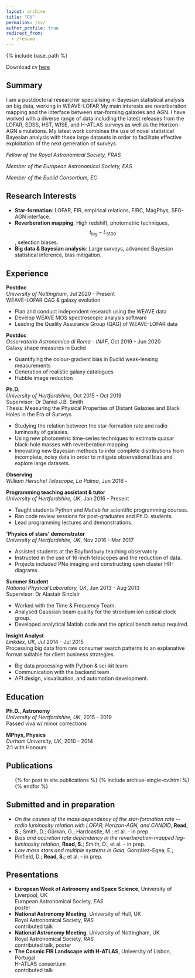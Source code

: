 ```yaml
---
layout: archive
title: "CV"
permalink: /cv/
author_profile: true
redirect_from:
  - /resume
---
```


{% include base_path %}

Download cv [here](/cv.pdf)

## Summary
 I am a postdoctoral researcher specialising in Bayesian statistical analysis on big data, working in WEAVE-LOFAR
My main interests are reverberation mapping and the interface between star-forming galaxies and AGN. 
I have worked with a diverse range of data including the latest releases from the LOFAR, SDSS, HST, WISE, and H-ATLAS surveys as well as the Horizon-AGN simulations. 
My latest work combines the use of novel statistical Bayesian analysis with these large datasets in order to facilitate effective exploitation of the 
next generation of surveys.



 *Fellow of the Royal Astronomical Society, FRAS*

 *Member of the European Astronomical Society, EAS*

 *Member of the Euclid Consortium, EC*



## Research Interests
* **Star-formation**: LOFAR, FIR, empirical relations, FIRC, MagPhys, SFG-AGN interface.
* **Reverberation mapping**: High redshift, photometric techniques, $$t_{lag}-L_{5100}$$, selection
biases.
* **Big data & Bayesian analysis**: Large surveys, advanced Bayesian statistical inference, bias mitigation.


## Experience
**Postdoc**  
*University of Nottingham*, Jul 2020 - Present  
WEAVE-LOFAR QAG & galaxy evolution  
  
-   Plan and conduct independent research using the WEAVE data
-   Develop WEAVE MOS spectroscopic analysis software
-   Leading the Quality Assurance Group (QAG) of WEAVE-LOFAR data

**Postdoc**  
*Osservatorio Astronomico di Roma - INAF*, Oct 2019 - Jun 2020  
Galaxy shape measures in Euclid  
  
-   Quantifying the colour-gradient bias in Euclid weak-lensing
    measurements
-   Generation of realistic galaxy catalogues
-   Hubble image reduction

**Ph.D.**  
*University of Hertfordshire*, Oct 2015 - Oct 2019  
Supervisor: Dr Daniel J.B. Smith  
Thesis: Measuring the Physical Properties of Distant Galaxies and Black
Holes in the Era of Surveys  
-   Studying the relation between the star-formation rate and radio
    luminosity of galaxies.
-   Using new photometric time-series techniques to estimate quasar
    black-hole masses with reverberation mapping.
-   Innovating new Bayesian methods to infer complete distributions from
    incomplete, noisy data in order to mitigate observational bias and
    explore large datasets.

**Observing**  
*William Herschel Telescope, La Palma*, Jun 2016 -   
  
  


**Programming teaching assistant & tutor**  
*University of Hertfordshire, UK*, Jan 2016 - Present  
  
  
-   Taught students Python and Matlab for scientific programming
    courses.
-   Ran code review sessions for post-graduates and Ph.D. students.
-   Lead programming lectures and demonstrations.

**'Physics of stars' demonstrator**  
*University of Hertfordshire, UK*, Nov 2016 - Mar 2017  
  
  
-   Assisted students at the Bayfordbury teaching observatory.
-   Instructed in the use of 16-inch telescopes and the reduction of
    data.
-   Projects included PNe imaging and constructing open cluster
    HR-diagrams.

**Summer Student**  
*National Physical Laboratory, UK*, Jun 2013 - Aug 2013  
Supervisor: Dr Alastair Sinclair  
  
-   Worked with the Time & Frequency Team.
-   Analysed Gaussian beam quality for the strontium ion optical clock
    group.
-   Developed analytical Matlab code and the optical bench setup
    required.

**Insight Analyst**  
*Linkdex, UK*, Jul 2014 - Jul 2015  
Processing big data from raw consumer search patterns to an explanative
format suitable for client business strategies.  
  
-   Big data processing with Python & sci-kit learn
-   Communication with the backend team
-   API design, visualisation, and automation development.



## Education
**Ph.D., Astronomy**  
*University of Hertfordshire, UK*, 2015 - 2019  
Passed viva w/ minor corrections

**MPhys, Physics**  
*Durham University, UK*, 2010 - 2014  
2:1 with Honours



## Publications
  <ul>{% for post in site.publications %}
    {% include archive-single-cv.html %}
  {% endfor %}</ul>
  
  
## Submitted and in preparation
* *On the causes of the mass dependency of the star-formation rate -- radio
luminosity relation with LOFAR, Horizon-AGN, and CANDID*, **Read, S.**; Smith, D.; Gürkan, G.; Hardcastle, M.; et al. - in prep.
* *Bias and accretion rate dependency in the reverberation-mapped
lag-luminosity relation*, **Read, S.**; Smith, D.; et al. - in prep.
* *Low mass stars and multiple systems in Gaia*, González-Egea, E.; Pinfield, D.; **Read, S.**; et al. - in prep.


## Presentations
* **European Week of Astronomy and Space Science**, University of Liverpool, UK  
European Astronomical Society, *EAS*  
poster
* **National Astronomy Meeting**, University of Hull, UK  
Royal Astronomical Society, *RAS*  
contributed talk
* **National Astronomy Meeting**, University of Nottingham, UK  
Royal Astronomical Society, *RAS*  
contributed talk, poster
* **The Cosmic FIR Landscape with H-ATLAS**, University of Lisbon, Portugal  
H-ATLAS consortium  
contributed talk